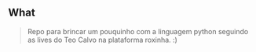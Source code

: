 <span><h2>What</h2><span/>
>Repo para brincar um pouquinho com a linguagem python seguindo as lives do Teo Calvo na plataforma roxinha. :)
